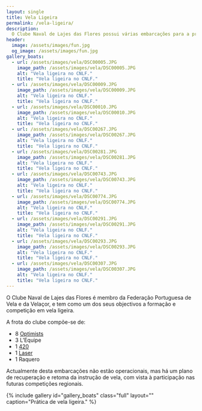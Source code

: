 ```yaml
---
layout: single
title: Vela Ligeira
permalink: /vela-ligeira/
description:
  O Clube Naval de Lajes das Flores possui várias embarcações para a prática de vela ligeira (incluindo Optimists e Laser). A promoção do desporto náutico na Ilha das Flores é parte da missão do nosso clube.
header:
  image: /assets/images/fun.jpg
  og_image: /assets/images/fun.jpg
gallery_boats:
  - url: /assets/images/vela/DSC00005.JPG
    image_path: /assets/images/vela/DSC00005.JPG
    alt: "Vela ligeira no CNLF."
    title: "Vela ligeira no CNLF."
  - url: /assets/images/vela/DSC00009.JPG
    image_path: /assets/images/vela/DSC00009.JPG
    alt: "Vela ligeira no CNLF."
    title: "Vela ligeira no CNLF."
  - url: /assets/images/vela/DSC00010.JPG
    image_path: /assets/images/vela/DSC00010.JPG
    alt: "Vela ligeira no CNLF."
    title: "Vela ligeira no CNLF."
  - url: /assets/images/vela/DSC00267.JPG
    image_path: /assets/images/vela/DSC00267.JPG
    alt: "Vela ligeira no CNLF."
    title: "Vela ligeira no CNLF."
  - url: /assets/images/vela/DSC00281.JPG
    image_path: /assets/images/vela/DSC00281.JPG
    alt: "Vela ligeira no CNLF."
    title: "Vela ligeira no CNLF."
  - url: /assets/images/vela/DSC00743.JPG
    image_path: /assets/images/vela/DSC00743.JPG
    alt: "Vela ligeira no CNLF."
    title: "Vela ligeira no CNLF."
  - url: /assets/images/vela/DSC00774.JPG
    image_path: /assets/images/vela/DSC00774.JPG
    alt: "Vela ligeira no CNLF."
    title: "Vela ligeira no CNLF."
  - url: /assets/images/vela/DSC00291.JPG
    image_path: /assets/images/vela/DSC00291.JPG
    alt: "Vela ligeira no CNLF."
    title: "Vela ligeira no CNLF."
  - url: /assets/images/vela/DSC00293.JPG
    image_path: /assets/images/vela/DSC00293.JPG
    alt: "Vela ligeira no CNLF."
    title: "Vela ligeira no CNLF."
  - url: /assets/images/vela/DSC00307.JPG
    image_path: /assets/images/vela/DSC00307.JPG
    alt: "Vela ligeira no CNLF."
    title: "Vela ligeira no CNLF."
---
```


O Clube Naval de Lajes das Flores é membro da Federação Portuguesa de Vela e da Velaçor, e tem como um dos seus objectivos a formação e competição em vela ligeira.

A frota do clube compõe-se de:
- 8 [Optimists](https://www.wikiwand.com/en/Optimist_(dinghy))
- 3 L’Equipe
- 1 [420](https://www.wikiwand.com/en/420_(dinghy))
- 1 [Laser](https://www.wikiwand.com/en/Laser_(dinghy))
- 1 Raquero

Actualmente desta embarcações não estão operacionais, mas há um plano de recuperação e retoma da instrução de vela, com vista à participação nas futuras competições regionais.

{% include gallery id="gallery_boats" class="full" layout="" caption="Prática de vela ligeira." %}